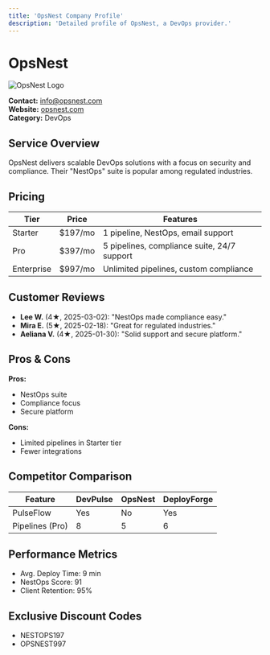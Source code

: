```yaml
---
title: 'OpsNest Company Profile'
description: 'Detailed profile of OpsNest, a DevOps provider.'
---
```


# OpsNest

![OpsNest Logo](https://placehold.co/80x80/43a047/fff?text=ON)

**Contact:** info@opsnest.com  
**Website:** [opsnest.com](#)  
**Category:** DevOps

## Service Overview

OpsNest delivers scalable DevOps solutions with a focus on security
and compliance. Their "NestOps" suite is popular among regulated
industries.

## Pricing

| Tier       | Price   | Features                                    |
| ---------- | ------- | ------------------------------------------- |
| Starter    | $197/mo | 1 pipeline, NestOps, email support          |
| Pro        | $397/mo | 5 pipelines, compliance suite, 24/7 support |
| Enterprise | $997/mo | Unlimited pipelines, custom compliance      |

## Customer Reviews

- **Lee W.** (4★, 2025-03-02): "NestOps made compliance easy."
- **Mira E.** (5★, 2025-02-18): "Great for regulated industries."
- **Aeliana V.** (4★, 2025-01-30): "Solid support and secure
  platform."

## Pros & Cons

**Pros:**

- NestOps suite
- Compliance focus
- Secure platform

**Cons:**

- Limited pipelines in Starter tier
- Fewer integrations

## Competitor Comparison

| Feature         | DevPulse | OpsNest | DeployForge |
| --------------- | -------- | ------- | ----------- |
| PulseFlow       | Yes      | No      | Yes         |
| Pipelines (Pro) | 8        | 5       | 6           |

## Performance Metrics

- Avg. Deploy Time: 9 min
- NestOps Score: 91
- Client Retention: 95%

## Exclusive Discount Codes

- NESTOPS197
- OPSNEST997
